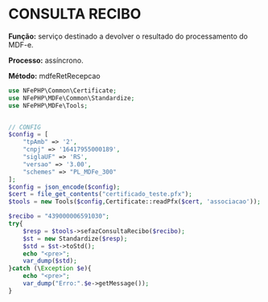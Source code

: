 # CONSULTA RECIBO

**Função:** serviço destinado a devolver o resultado do processamento do MDF-e.

**Processo:** assíncrono.

**Método:** mdfeRetRecepcao


```php
use NFePHP\Common\Certificate;
use NFePHP\MDFe\Common\Standardize;
use NFePHP\MDFe\Tools;


// CONFIG
$config = [
    "tpAmb" => '2',
    "cnpj" => '16417955000189',
    "siglaUF" => 'RS',
    "versao" => '3.00',
    "schemes" => "PL_MDFe_300"
];
$config = json_encode($config);
$cert = file_get_contents("certificado_teste.pfx");
$tools = new Tools($config,Certificate::readPfx($cert, 'associacao'));

$recibo = "439000006591030";
try{
    $resp = $tools->sefazConsultaRecibo($recibo);
    $st = new Standardize($resp);
    $std = $st->toStd();
    echo "<pre>";
    var_dump($std);
}catch (\Exception $e){
    echo "<pre>";
    var_dump("Erro:".$e->getMessage());
}
```